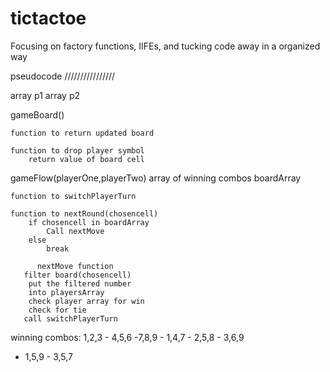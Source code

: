 # tictactoe
Focusing on factory functions, IIFEs, and tucking code away in a organized way

pseudocode
////////////////

array p1
array p2

gameBoard()
	
	function to return updated board

	function to drop player symbol
		return value of board cell

gameFlow(playerOne,playerTwo)
	array of winning combos
	boardArray

	function to switchPlayerTurn

	function to nextRound(chosencell)
		if chosencell in boardArray
			Call nextMove
		else
			break

          nextMove function	
	   filter board(chosencell)
	    put the filtered number 
	    into playersArray
	    check player array for win
	    check for tie
	   call switchPlayerTurn
		
		
winning combos: 1,2,3 - 4,5,6 -7,8,9 - 1,4,7 - 2,5,8 - 3,6,9 
- 1,5,9 - 3,5,7
	